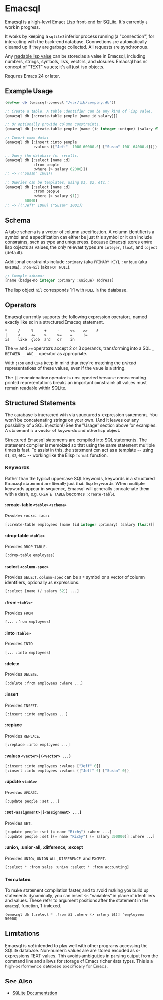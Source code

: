 # Emacsql

Emacsql is a high-level Emacs Lisp front-end for SQLite. It's
currently a work in progress.

It works by keeping a `sqlite3` inferior process running (a
"connection") for interacting with the back-end database. Connections
are automatically cleaned up if they are garbage collected. All
requests are synchronous.

Any [readable lisp value][readable] can be stored as a value in
Emacsql, including numbers, strings, symbols, lists, vectors, and
closures. Emacsql has no concept of "TEXT" values; it's all just lisp
objects.

Requires Emacs 24 or later.

## Example Usage

```el
(defvar db (emacsql-connect "/var/lib/company.db"))

;; Create a table. A table identifier can be any kind of lisp value.
(emacsql db [:create-table people [name id salary]])

;; Or optionally provide column constraints.
(emacsql db [:create-table people [name (id integer :unique) (salary float)]])

;; Insert some data:
(emacsql db [:insert :into people
             :values (["Jeff"  1000 60000.0] ["Susan" 1001 64000.0])])

;; Query the database for results:
(emacsql db [:select [name id]
             :from people
             :where (> salary 62000)])
;; => (("Susan" 1001))

;; Queries can be templates, using $1, $2, etc.:
(emacsql db [:select [name id]
             :from people
             :where (> salary $1)]
         50000)
;; => (("Jeff" 1000) ("Susan" 1001))
```

## Schema

A table schema is a vector of column specification. A column
identifier is a symbol and a specification can either be just this
symbol or it can include constraints, such as type and uniqueness.
Because Emacsql stores entire lisp objects as values, the only
relevant types are `integer`, `float`, and `object` (default).

Additional constraints include `:primary` (aka `PRIMARY KEY`),
`:unique` (aka `UNIQUE`), `:non-nil` (aka `NOT NULL`).

```el
;; Example schema:
[name (badge-no integer :primary :unique) address]
```

The lisp object `nil` corresponds 1:1 with `NULL` in the database.

## Operators

Emacsql currently supports the following expression operators, named
exactly like so in a structured Emacsql statement.

    *     /     %     +     -     <<    >>    &
    |     <     <=    >     >=    =     !=
    is    like  glob  and   or    in

The `<=` and `>=` operators accept 2 or 3 operands, transforming into
a SQL `_ BETWEEN _ AND _` operator as appropriate.

With `glob` and `like` keep in mind that they're matching the
*printed* representations of these values, even if the value is a
string.

The `||` concatenation operator is unsupported because concatenating
printed representations breaks an important constraint: all values must
remain readable within SQLite.

## Structured Statements

The database is interacted with via structured s-expression
statements. You won't be concatenating strings on your own. (And it
leaves out any possibility of a SQL injection!) See the "Usage"
section above for examples. A statement is a vector of keywords and
other lisp object.

Structured Emacsql statements are compiled into SQL statements. The
statement compiler is memoized so that using the same statement
multiple times is fast. To assist in this, the statement can act as a
template -- using `$1`, `$2`, etc. -- working like the Elisp `format`
function.

### Keywords

Rather than the typical uppercase SQL keywords, keywords in a
structured Emacsql statement are literally just that: lisp keywords.
When multiple keywords appear in sequence, Emacsql will generally
concatenate them with a dash, e.g. `CREATE TABLE` becomes
`:create-table`.

#### :create-table `<table>` `<schema>`

Provides `CREATE TABLE`.

```el
[:create-table employees [name (id integer :primary) (salary float)]]
```

#### :drop-table `<table>`

Provides `DROP TABLE`.

```el
[:drop-table employees]
```

#### :select `<column-spec>`

Provides `SELECT`. `column-spec` can be a `*` symbol or a vector of
column identifiers, optionally as expressions.

```el
[:select [name (/ salary 52)] ...]
```

#### :from `<table>`

Provides `FROM`.

```el
[... :from employees]
```

#### :into `<table>`

Provides `INTO`.

```el
[... :into employees]
```

#### :delete

Provides `DELETE`.

```el
[:delete :from employees :where ...]
```

#### :insert

Provides `INSERT`.

```el
[:insert :into employees ...]
```

#### :replace

Provides `REPLACE`.

```el
[:replace :into employees ...]
```

#### :values `<vector>|(<vector> ...)`

```el
[:insert :into employees :values ["Jeff" 0]]
[:insert :into employees :values (["Jeff" 0] ["Susan" 0])]
```

#### :update `<table>`

Provides `UPDATE`.

```el
[:update people :set ...]
```

#### :set `<assignment>|[<assignment> ...]`

Provides `SET`.

```el
[:update people :set (= name "Richy") :where ...]
[:update people :set [(= name "Ricky") (= salary 300000)] :where ...]
```

#### :union, :union-all, :difference, :except

Provides `UNION`, `UNION ALL`, `DIFFERENCE`, and `EXCEPT`.

```el
[:select * :from sales :union :select * :from accounting]
```

### Templates

To make statement compilation faster, and to avoid making you build up
statements dynamically, you can insert `$n` "variables" in place of
identifiers and values. These refer to argument positions after the
statement in the `emacsql` function, 1-indexed.

    (emacsql db [:select * :from $1 :where (> salary $2)] 'employees 50000)

## Limitations

Emacsql is *not* intended to play well with other programs accessing
the SQLite database. Non-numeric values are are stored encoded as
s-expressions TEXT values. This avoids ambiguities in parsing output
from the command line and allows for storage of Emacs richer data
types. This is a high-performance database specifically for Emacs.

## See Also

 * [SQLite Documentation](https://www.sqlite.org/docs.html)


[readable]: http://nullprogram.com/blog/2013/12/30/#almost_everything_prints_readably
